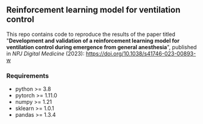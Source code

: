 ## Reinforcement learning model for ventilation control

This repo contains code to reproduce the results of the paper titled "**Development and validation of a reinforcement learning model for ventilation control during emergence from general anesthesia**", published in *NPJ Digital Medicine* (2023): https://doi.org/10.1038/s41746-023-00893-w

### Requirements
- python >= 3.8 
- pytorch >= 1.11.0
- numpy >= 1.21 
- sklearn >= 1.0.1
- pandas >= 1.3.4
